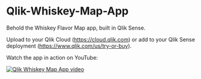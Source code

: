 # Qlik-Whiskey-Map-App
Behold the Whiskey Flavor Map app, built in Qlik Sense. 

Upload to your Qlik Cloud (https://cloud.qlik.com) or add to your Qlik Sense deployment (https://www.qlik.com/us/try-or-buy).

Watch the app in action on YouTube:

[![Qlik Whiskey Map App video](https://img.youtube.com/vi/yrx_GX0DuhE/0.jpg)](https://www.youtube.com/watch?v=yrx_GX0DuhE)
